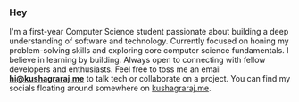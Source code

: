 ### Hey 

I'm a first-year Computer Science student passionate about building a deep understanding of software and technology. Currently focused on honing my problem-solving skills and exploring core computer science fundamentals. I believe in learning by building. Always open to connecting with fellow developers and enthusiasts. Feel free to toss me an email **[hi@kushagraraj.me](mailto:hi@kushagraraj.me)** to talk tech or collaborate on a project. You can find my socials floating around somewhere on [kushagraraj.me](https://kushagraraj.me).
